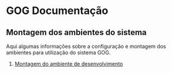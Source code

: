 

GOG Documentação 
================

Montagem dos ambientes do sistema
---------------------------------

Aqui algumas informações sobre a configuração e montagem dos ambientes para utilização do sistema GOG.

1. [Montagem do ambiente de desenvolvimento](MontarAmbienteDesenvolvimento.md)
